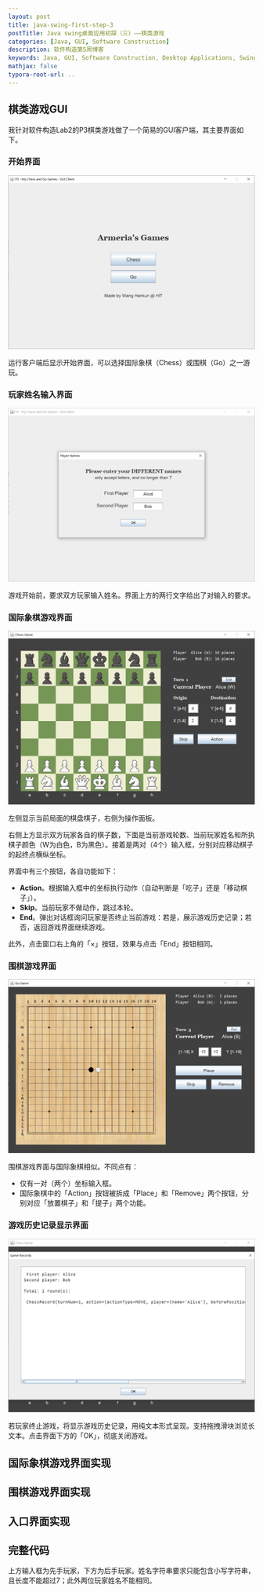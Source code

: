 ```yaml
---
layout: post
title: java-swing-first-step-3
postTitle: Java swing桌面应用初探（三）——棋类游戏
categories: [Java, GUI, Software Construction]
description: 软件构造第5周博客
keywords: Java, GUI, Software Construction, Desktop Applications, Swing
mathjax: false
typora-root-url: ..
---
```


## 棋类游戏GUI

我针对软件构造Lab2的P3棋类游戏做了一个简易的GUI客户端，其主要界面如下。

### 开始界面

![TIM截图20200327230946](/images/asserts/TIM%E6%88%AA%E5%9B%BE20200327230946.png)

运行客户端后显示开始界面，可以选择国际象棋（Chess）或围棋（Go）之一游玩。

### 玩家姓名输入界面

![TIM截图20200327230955](/images/asserts/TIM%E6%88%AA%E5%9B%BE20200327230955.png)

游戏开始前，要求双方玩家输入姓名。界面上方的两行文字给出了对输入的要求。

### 国际象棋游戏界面

![TIM截图20200327231014](/images/asserts/TIM%E6%88%AA%E5%9B%BE20200327231014.png)

左侧显示当前局面的棋盘棋子，右侧为操作面板。

右侧上方显示双方玩家各自的棋子数，下面是当前游戏轮数、当前玩家姓名和所执棋子颜色（W为白色，B为黑色）。接着是两对（4个）输入框，分别对应移动棋子的起终点横纵坐标。

界面中有三个按钮，各自功能如下：

- **Action**。根据输入框中的坐标执行动作（自动判断是「吃子」还是「移动棋子」）。
- **Skip**。当前玩家不做动作，跳过本轮。
- **End**。弹出对话框询问玩家是否终止当前游戏：若是，展示游戏历史记录；若否，返回游戏界面继续游戏。

此外，点击窗口右上角的「×」按钮，效果与点击「End」按钮相同。

### 围棋游戏界面

![TIM截图20200327231052](/images/asserts/TIM%E6%88%AA%E5%9B%BE20200327231052.png)

围棋游戏界面与国际象棋相似。不同点有：

- 仅有一对（两个）坐标输入框。
- 国际象棋中的「Action」按钮被拆成「Place」和「Remove」两个按钮，分别对应「放置棋子」和「提子」两个功能。

### 游戏历史记录显示界面

![TIM截图20200327231027](/images/asserts/TIM%E6%88%AA%E5%9B%BE20200327231027-1585322915000.png)

若玩家终止游戏，将显示游戏历史记录，用纯文本形式呈现。支持拖拽滑块浏览长文本。点击界面下方的「OK」，彻底关闭游戏。

## 国际象棋游戏界面实现



## 围棋游戏界面实现



## 入口界面实现



## 完整代码

上方输入框为先手玩家，下方为后手玩家。姓名字符串要求只能包含小写字符串，且长度不能超过7；此外两位玩家姓名不能相同。

